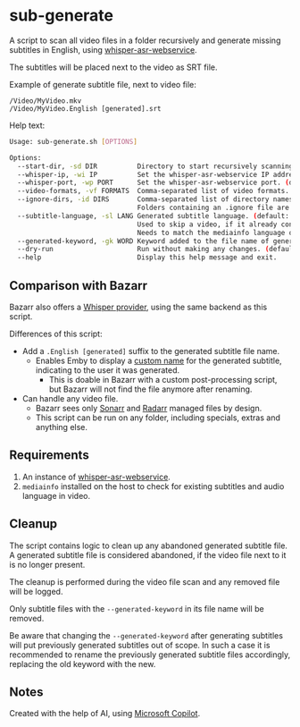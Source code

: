 # sub-generate

A script to scan all video files in a folder recursively and generate missing subtitles in English, using [whisper-asr-webservice](https://github.com/ahmetoner/whisper-asr-webservice).

The subtitles will be placed next to the video as SRT file.

Example of generate subtitle file, next to video file:

```
/Video/MyVideo.mkv
/Video/MyVideo.English [generated].srt
```

Help text:

```bash
Usage: sub-generate.sh [OPTIONS]

Options:
  --start-dir, -sd DIR          Directory to start recursively scanning for videos to process. (default: .)
  --whisper-ip, -wi IP          Set the whisper-asr-webservice IP address. (default: localhost)
  --whisper-port, -wp PORT      Set the whisper-asr-webservice port. (default: 9000)
  --video-formats, -vf FORMATS  Comma-separated list of video formats. (default: mkv,mp4,avi)
  --ignore-dirs, -id DIRS       Comma-separated list of directory names to ignore. (default: backdrops,trailers)
                                Folders containing an .ignore file are also ignored.
  --subtitle-language, -sl LANG Generated subtitle language. (default: English)
                                Used to skip a video, if it already contains embedded subtitles in the target language.
                                Needs to match the mediainfo language output.
  --generated-keyword, -gk WORD Keyword added to the file name of generated subtitle files. (default: [generated])
  --dry-run                     Run without making any changes. (default: false)
  --help                        Display this help message and exit.
```

## Comparison with Bazarr

Bazarr also offers a [Whisper provider](https://wiki.bazarr.media/Additional-Configuration/Whisper-Provider/), using the same backend as this script.

Differences of this script:

- Add a `.English [generated]` suffix to the generated subtitle file name.
  - Enables Emby to display a [custom name](https://emby.media/support/articles/Subtitles.html) for the generated subtitle, indicating to the user it was generated.
    - This is doable in Bazarr with a custom post-processing script, but Bazarr will not find the file anymore after renaming.
- Can handle any video file.
  - Bazarr sees only [Sonarr](https://github.com/Sonarr/Sonarr) and [Radarr](https://github.com/Radarr/Radarr) managed files by design.
  - This script can be run on any folder, including specials, extras and anything else.

## Requirements

1. An instance of [whisper-asr-webservice](https://github.com/ahmetoner/whisper-asr-webservice).
2. `mediainfo` installed on the host to check for existing subtitles and audio language in video.

## Cleanup

The script contains logic to clean up any abandoned generated subtitle file.
A generated subtitle file is considered abandoned, if the video file next to it is no longer present.

The cleanup is performed during the video file scan and any removed file will be logged.

Only subtitle files with the `--generated-keyword` in its file name will be removed.

Be aware that changing the `--generated-keyword` after generating subtitles will put previously generated subtitles out of scope.
In such a case it is recommended to rename the previously generated subtitle files accordingly, replacing the old keyword with the new.

## Notes

Created with the help of AI, using [Microsoft Copilot](https://copilot.microsoft.com).
